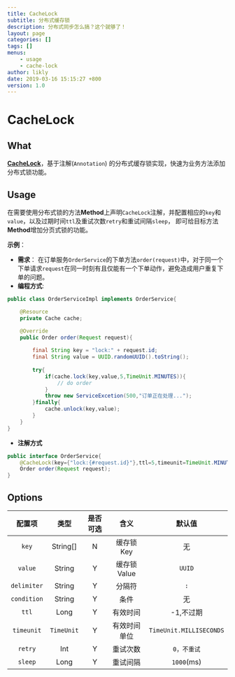 ```yaml
---
title: CacheLock
subtitle: 分布式缓存锁
description: 分布式同步怎么搞？这个就够了！
layout: page
categories: []
tags: []
menus: 
    - usage
    - cache-lock
author: likly
date: 2019-03-16 15:15:27 +800
version: 1.0
---
```


# CacheLock

## What

**[CacheLock](/final-cache/final-cache-core/src/main/java/org/finalframework/cache/annotation/CacheLock.java)**，基于注解(`Annotation`)
的分布式缓存锁实现，快速为业务方法添加分布式锁功能。

## Usage

在需要使用分布式锁的方法**Method**上声明`CacheLock`注解，并配置相应的`key`和`value`，以及过期时间`ttl`及重试次数`retry`和重试间隔`sleep`，
即可给目标方法**Method**增加分页式锁的功能。

**示例**：

* **需求**： 在订单服务`OrderService`的下单方法`order(request)`中，对于同一个下单请求`request`在同一时刻有且仅能有一个下单动作，避免造成用户重复下单的问题。
* **编程方式**:
```java
public class OrderServiceImpl implements OrderService{

    @Resource
    private Cache cache;

    @Override
    public Order order(Request request){
        
        final String key = "lock:" + request.id;
        final String value = UUID.randomUUID().toString();
        
        try{
            if(cache.lock(key,value,5,TimeUnit.MINUTES)){
                // do order
            }
            throw new ServiceExcetion(500,"订单正在处理...");
        }finally{
            cache.unlock(key,value);
        }
    }
}
```
* **注解方式**
```java
public interface OrderService{
    @CacheLock(key={"lock:{#request.id}"},ttl=5,timeunit=TimeUnit.MINUTES)
    Order order(Request request);
}
```


## Options

|   配置项    |    类型    | 是否可选 |     含义     |         默认值          |
| :---------: | :--------: | :------: | :----------: | :---------------------: |
|    `key`    |  String[]  |    N     |  缓存锁Key   |           无            |
|   `value`   |   String   |    Y     | 缓存锁Value  |         `UUID`          |
| `delimiter` |   String   |    Y     |    分隔符    |           `:`           |
| `condition` |   String   |    Y     |     条件     |           无            |
|    `ttl`    |    Long    |    Y     |   有效时间   |        -1,不过期        |
| `timeunit`  | `TimeUnit` |    Y     | 有效时间单位 | `TimeUnit.MILLISECONDS` |
|   `retry`   |    Int     |    Y     |   重试次数   |       `0，不重试`       |
|   `sleep`   |    Long    |    Y     |   重试间隔   |       `1000`(ms)        |

